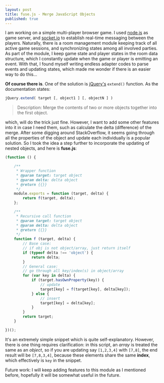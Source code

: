 ```yaml
---
layout: post
title: fuse.js - Merge JavaScript Objects
published: true
---
```


I am working on a simple multi-player browser game. I used [node.js](https://nodejs.org/en/) as game server, and [socket.io](https://socket.io/) to establish real-time messaging between the players. Naturally, there is a room management module keeping track of all active game sessions, and synchronizing states among all involved parties. As part of the module, I keep game state and player states in the room data structure, which I constantly update when the game or player is emitting an event. With that, I found myself writing endless adapter codes to parse events and updating states, which made me wonder if there is an easier way to do this...

**Of course there is**. One of the solution is [jQuery's](https://api.jquery.com/jquery.extend/) ```extend()``` function. As the documentation states:

```javascript 
jQuery.extend( target [, object1 ] [, objectN ] )
```
> Description: Merge the contents of two or more objects together into the first object.

which, will do the trick just fine. However, I want to add some other features into it in case I need them, such as calculate the delta (difference) of the merge. After some digging around StackOverflow, it seems going through all the properties of the object and update each individually is a popular solution. So I took the idea a step further to incorporate the updating of nested objects, and here is **fuse.js**:

```javascript
(function () {

    /**
     * Wrapper function
     * @param target: target object
     * @param delta: delta object
     * @return {{}}
     */
    module.exports = function (target, delta) {
        return f(target, delta);
    };

    /**
     * Recursive call function
     * @param target: target object
     * @param delta: delta object
     * @return {{}}
     */
    function f (target, delta) {
        // Base case:
        // if obj is not object/array, just return itself
        if (typeof delta !== 'object') {
            return delta;
        }
        // General case:
        // go through all key/index(s) in object/array
        for (var key in delta) {
            if (target.hasOwnProperty(key)) {
                // update
                target[key] = f(target[key], delta[key]);
            } else {
                // insert
                target[key] = delta[key];
            }
        }
        return target;
    }

})();
```

It's an extremely simple snippet which is quite self-explanatory. However, there is one thing requires clarification: in this script, an *array* is treated the same as an *object*, so if you are updating say ```[1,2,3,4]``` with ```[7,8]```, the end result will be ```[7,8,3,4]```, because these elements share the same **index**, which effectively is ```key``` in the snippet.

Future work: I will keep adding features to this module as I mentioned before, hopefully it will be somewhat useful in the future.

